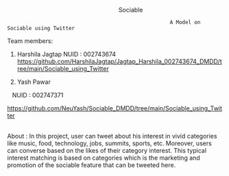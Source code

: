                                                                   Sociable
                                                                  
                                                         A Model on Sociable using Twitter

Team members: 

1. Harshila Jagtap
   NUID : 002743674
   https://github.com/HarshilaJagtap/Jagtap_Harshila_002743674_DMDD/tree/main/Sociable_using_Twitter

2. Yash Pawar

   NUID : 002747371
   
   https://github.com/NeuYash/Sociable_DMDD/tree/main/Sociable_using_Twitter

            
 About : 
In this project, user can tweet about his interest in vivid categories like music, food, technology, jobs, summits, sports, etc. Moreover, users can converse based on the likes of their category interest.  This typical interest matching is based on categories which is the marketing and promotion of the sociable feature that can be tweeted here.
